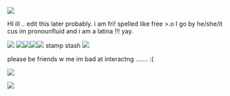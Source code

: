 ![](https://files.catbox.moe/c6lw1v.png)

HI ill .. edit this later probably. i am fri! spelled like free >.o I go by he/she/it cus im pronounfluid and i am a latina !!! yay.

![](https://files.catbox.moe/abbsb2.png) 
![](https://files.catbox.moe/eymyyd.png)![](https://files.catbox.moe/s52lhu.png)![](https://files.catbox.moe/ji2x00.png)![](https://files.catbox.moe/69e90z.png)
stamp stash
![](https://files.catbox.moe/v2nem8.png) 

please be friends w me im bad at interactng ....... :(

![](https://files.catbox.moe/qnyy8y.png) 

![](https://files.catbox.moe/vx1nx0.png) 
